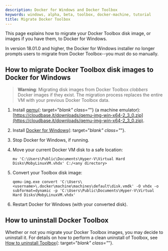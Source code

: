 ```yaml
---
description: Docker for Windows and Docker Toolbox
keywords: windows, alpha, beta, toolbox, docker-machine, tutorial
title: Migrate Docker Toolbox
---
```


This page explains how to migrate your Docker Toolbox disk image, or images if
you have them, to Docker for Windows.

In version 18.01.0 and higher, the Docker for Windows installer no longer
prompts users to migrate from Docker Toolbox--you must do so manually.

## How to migrate Docker Toolbox disk images to Docker for Windows

> **Warning**: Migrating disk images from Docker Toolbox _clobbers_ Docker
> images if they exist. The migration process replaces the entire VM with your
> previous Docker Toolbox data.

1.  Install [qemu](https://www.qemu.org/){: target="_blank" class="_"} (a machine emulator): [https://cloudbase.it/downloads/qemu-img-win-x64-2_3_0.zip](https://cloudbase.it/downloads/qemu-img-win-x64-2_3_0.zip).
2.  Install [Docker for Windows](/docker-for-windows/install/){: target="_blank" class="_"}.
3.  Stop Docker for Windows, if running.
4.  Move your current Docker VM disk to a safe location:

    ```shell
    mv 'C:\Users\Public\Documents\Hyper-V\Virtual Hard Disks\MobyLinuxVM.vhdx' C:/<any directory>
    ```

5.  Convert your Toolbox disk image:

    ```shell
    qemu-img.exe convert 'C:\Users\<username>\.docker\machine\machines\default\disk.vmdk' -O vhdx -o subformat=dynamic -p 'C:\Users\Public\Documents\Hyper-V\Virtual Hard Disks\MobyLinuxVM.vhdx'
    ```

6.  Restart Docker for Windows (with your converted disk).

## How to uninstall Docker Toolbox

Whether or not you migrate your Docker Toolbox images, you may decide to
uninstall it. For details on how to perform a clean uninstall of Toolbox,
see [How to uninstall Toolbox](/toolbox/toolbox_install_windows/#how-to-uninstall-toolbox){: target="_blank" class="_"}.
